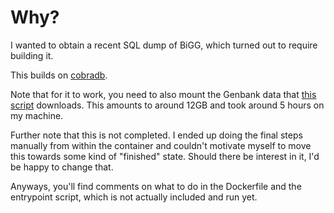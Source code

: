 # Why?
I wanted to obtain a recent SQL dump of BiGG, which turned out to require building it.

This builds on [cobradb](https://github.com/Schmoho/cobradb-container).

Note that for it to work, you need to also mount the Genbank data that [this script](https://github.com/Schmoho/bigg_models_data/blob/master/download_genbank) downloads.
This amounts to around 12GB and took around 5 hours on my machine.

Further note that this is not completed. I ended up doing the final steps manually from within the container and couldn't motivate myself to move this towards some kind of "finished" state. Should there be interest in it, I'd be happy to change that.

Anyways, you'll find comments on what to do in the Dockerfile and the entrypoint script, which is not actually included and run yet.
